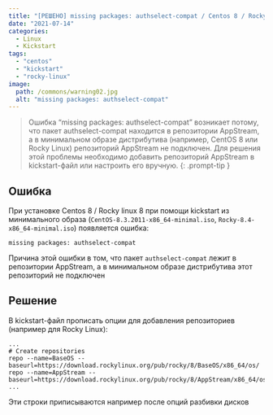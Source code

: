 ```yaml
---
title: "[РЕШЕНО] missing packages: authselect-compat / Centos 8 / Rocky Linux"
date: "2021-07-14"
categories: 
  - Linux
  - Kickstart
tags: 
  - "centos"
  - "kickstart"
  - "rocky-linux"
image:
  path: /commons/warning02.jpg
  alt: "missing packages: authselect-compat"
---
```


> Ошибка “missing packages: authselect-compat” возникает потому, что пакет authselect-compat находится в репозитории AppStream, а в минимальном образе дистрибутива (например, CentOS 8 или Rocky Linux) репозиторий AppStream не подключен. Для решения этой проблемы необходимо добавить репозиторий AppStream в kickstart-файл или настроить его вручную.
{: .prompt-tip }

## Ошибка

При установке Centos 8 / Rocky linux 8 при помощи kickstart из минимального образа (`CentOS-8.3.2011-x86_64-minimal.iso`, `Rocky-8.4-x86_64-minimal.iso`) появляется ошибка:

```
missing packages: authselect-compat
```

Причина этой ошибки в том, что пакет `authselect-compat` лежит в репозитории AppStream, а в минимальном образе дистрибутива этот репозиторий не подключен

## Решение

В kickstart-файл прописать опции для добавления репозиториев (например для Rocky Linux):

```
...
# Create repositories
repo --name=BaseOS --baseurl=https://download.rockylinux.org/pub/rocky/8/BaseOS/x86_64/os/
repo --name=AppStream --baseurl=https://download.rockylinux.org/pub/rocky/8/AppStream/x86_64/os/
...
```

Эти строки приписываются например после опций разбивки дисков
